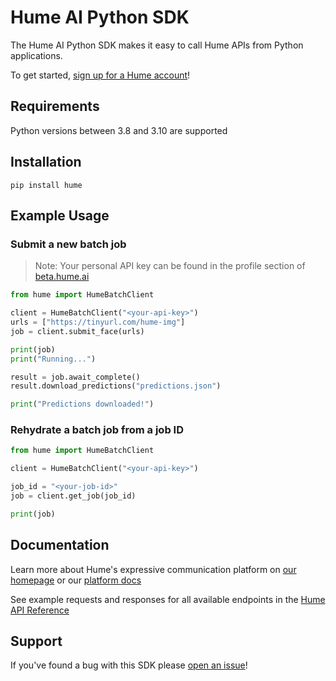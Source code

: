 # Hume AI Python SDK

The Hume AI Python SDK makes it easy to call Hume APIs from Python applications.

To get started, [sign up for a Hume account](https://beta.hume.ai/sign-up)!

## Requirements

Python versions between 3.8 and 3.10 are supported

## Installation

```
pip install hume
```

## Example Usage

### Submit a new batch job

> Note: Your personal API key can be found in the profile section of [beta.hume.ai](https://beta.hume.ai)

```python
from hume import HumeBatchClient

client = HumeBatchClient("<your-api-key>")
urls = ["https://tinyurl.com/hume-img"]
job = client.submit_face(urls)

print(job)
print("Running...")

result = job.await_complete()
result.download_predictions("predictions.json")

print("Predictions downloaded!")
```

### Rehydrate a batch job from a job ID

```python
from hume import HumeBatchClient

client = HumeBatchClient("<your-api-key>")

job_id = "<your-job-id>"
job = client.get_job(job_id)

print(job)
```

## Documentation

Learn more about Hume's expressive communication platform on [our homepage](https://hume.ai) or our [platform docs](https://help.hume.ai/basics/about-hume-ai)

See example requests and responses for all available endpoints in the [Hume API Reference](https://docs.hume.ai)

## Support

If you've found a bug with this SDK please [open an issue](https://github.com/HumeAI/hume-python-sdk/issues/new)!
